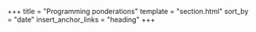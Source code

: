 +++
title = "Programming ponderations"
template = "section.html"
sort_by = "date"
insert_anchor_links = "heading"
+++
